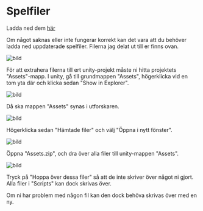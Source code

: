 # Spelfiler

Ladda ned dem [här](Assets.zip)

Om något saknas eller inte fungerar korrekt kan det vara att du behöver ladda ned uppdaterade spelfiler. Filerna jag delat ut till er finns ovan.

![bild](https://user-images.githubusercontent.com/70745846/154852189-2d9480c7-2dd8-4aa8-ade4-fd6260709ac0.png)

För att extrahera filerna till ert unity-projekt måste ni hitta projektets "Assets"-mapp. I unity, gå till grundmappen "Assets", högerklicka vid en tom yta där och klicka sedan "Show in Explorer".

![bild](https://user-images.githubusercontent.com/70745846/154852290-abb7151f-2998-4949-ac42-4b03ec6111d0.png)

Då ska mappen "Assets" synas i utforskaren.

![bild](https://user-images.githubusercontent.com/70745846/154852374-b5fd6e06-0e37-4496-b90e-a6f64a822d0b.png)

Högerklicka sedan "Hämtade filer" och välj "Öppna i nytt fönster".

![bild](https://user-images.githubusercontent.com/70745846/154852416-d6d0bee1-95d2-4205-a0ad-5c1f1474191f.png)

Öppna "Assets.zip", och dra över alla filer till unity-mappen "Assets".

![bild](https://user-images.githubusercontent.com/70745846/154852592-de2af69f-0ea7-43c9-8a2f-c8087a55ad54.png)

Tryck på "Hoppa över dessa filer" så att de inte skriver över något ni gjort. Alla filer i "Scripts" kan dock skrivas över.

Om ni har problem med någon fil kan den dock behöva skrivas över med en ny.
